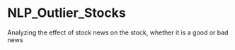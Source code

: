 # NLP_Outlier_Stocks
Analyzing the effect of stock news on the stock, whether it is a good or bad news
